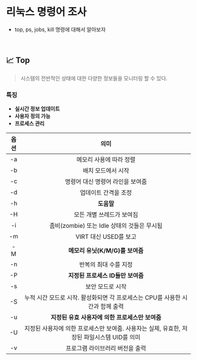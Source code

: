 # 리눅스 명령어 조사
- top, ps, jobs, kill 명령에 대해서 알아보자
<br>

## 📈 Top
> 시스템의 전반적인 상태에 대한 다양한 정보들을 모니터링 할 수 있다.

### 특징
- **실시간 정보 업데이트**
- **사용자 정의 가능**
- **프로세스 관리**
  
| 옵션 | 의미 |
| :---: | :---: |
| -a | 메모리 사용에 따라 정렬 |
| -b | 배치 모드에서 시작 |
| -c | 명령어 대신 명령어 라인을 보여줌 |
| -d | 업데이트 간격을 조정 |
| -h | **도움말** |
| -H | 모든 개별 쓰레드가 보여짐 |
| -i | 좀비(zombie) 또는 Idle 상태의 것들은 무시됨 |
| -m | VIRT 대신 USED를 보고 |
| -M | **메모리 유닛(K/M/G)를 보여줌** |
| -n | 반복의 최대 수를 지정 |
| -P | **지정된 프로세스 ID들만 보여줌** |
| -s | 보안 모드로 시작 |
| -S | 누적 시간 모드로 시작. 활성화되면 각 프로세스는 CPU를 사용한 시간과 함께 출력 |
| -u | **지정된 유효 사용자에 의한 프로세스만 보여줌** |
| -U | 지정된 사용자에 의한 프로세스만 보여줌. 사용자는 실제, 유효한, 저장된 파일시스템 UID를 의미 |
| -v | 프로그램 라이브러리 버전을 출력 |
